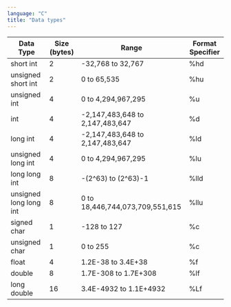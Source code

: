 ```yaml
---
language: "C"
title: "Data types"
---
```


| Data Type              | Size (bytes) | Range                           | Format Specifier |
| ---------------------- | ------------ | ------------------------------- | ---------------- |
| short int              | 2            | -32,768 to 32,767               | %hd              |
| unsigned short int     | 2            | 0 to 65,535                     | %hu              |
| unsigned int           | 4            | 0 to 4,294,967,295              | %u               |
| int                    | 4            | -2,147,483,648 to 2,147,483,647 | %d               |
| long int               | 4            | -2,147,483,648 to 2,147,483,647 | %ld              |
| unsigned long int      | 4            | 0 to 4,294,967,295              | %lu              |
| long long int          | 8            | -(2^63) to (2^63)-1             | %lld             |
| unsigned long long int | 8            | 0 to 18,446,744,073,709,551,615 | %llu             |
| signed char            | 1            | -128 to 127                     | %c               |
| unsigned char          | 1            | 0 to 255                        | %c               |
| float                  | 4            | 1.2E-38 to 3.4E+38              | %f               |
| double                 | 8            | 1.7E-308 to 1.7E+308            | %lf              |
| long double            | 16           | 3.4E-4932 to 1.1E+4932          | %Lf              |
